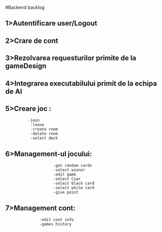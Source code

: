 #Backend backlog

## 1>Autentificare user/Logout
## 2>Crare de cont 
## 3>Rezolvarea requesturilor primite de la gameDesign 
## 4>Integrarea executabilului primit de la echipa de AI
## 5>Creare joc :
              -join
               -leave
               -create room
               -delete room
               -select deck
## 6>Management-ul jocului: 
                         -get random cards
                         -select winner 
                         -edit game
                         -select Czar
                         -select black card
                         -select white card
                         -give point 
## 7>Management cont: 
                   -edit cont info 
                   -games history
